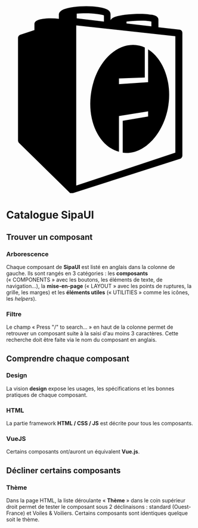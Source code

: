 <div class="zone-titre-accueil">
	<div class="logo-accueil">
		<svg xmlns="http://www.w3.org/2000/svg" viewBox="0 0 40 40" alt="Logo SipaUI">
			<path d="M36.8 5l-4.4-.5V2.9c0-.9-1.3-1.1-1.8-1.1-1.9-.3-4.9-.1-6.8.3-.4.1-1.3.3-1.6.9V1.7c0-1-1.4-1.3-2.6-1.5-2.5-.4-5.9-.1-7.4.5-.2.1-.9.4-1 1v1c-1.7-.2-3.6-.1-4.5.3-.5.2-.7.5-.7.8v1.3l-3 1c-.3.1-.5.4-.5.7v21.8c0 .2.1.4.2.5l10.9 10.7h.6L37 32.5c.3-.1.5-.4.5-.7V5.7c0-.4-.3-.7-.7-.7zm-6.4-1.8c.2 0 .4.1.5.1v1l-5.3-.6v-.4c1.6-.2 3.6-.3 4.8-.1zM19.5 1.7c.8.1 1.2.2 1.3.3v1.3L15 2.6v-1c1.4-.1 3.1-.1 4.5.1zM36 31.2l-21.1 7V4.1L36 6.4v24.8z"/><path d="M30.2 9.2v7l-6.2.4v-1.2l5.5-.2V8.8c-4.4-2-9.6 1.6-11.2 8.4-1.5 6.5 1.2 12.6 5.7 13.8v-7.6l6.2-1v1.1l-5.4.9v6.8c4.4.6 8.5-3.8 9.6-9.4 1-5.1-.7-10.4-4.2-12.6z"/>
		</svg>
	</div>
	<h1 class="titre-accueil">Catalogue SipaUI</h1>
</div>


## Trouver un composant

### Arborescence
Chaque composant de **SipaUI** est listé en anglais dans la colonne de gauche. Ils sont rangés en 3 catégories&nbsp;: les **composants** («&nbsp;COMPONENTS&nbsp;» avec les boutons, les éléments de texte, de navigation…), la **mise-en-page** («&nbsp;LAYOUT&nbsp;» avec les points de ruptures, la grille, les marges) et les **éléments utiles** («&nbsp;UTILITIES&nbsp;» comme les icônes, les *helpers*).

### Filtre
Le champ «&nbsp;Press "/" to search…&nbsp;» en haut de la colonne permet de retrouver un composant suite à la saisi d'au moins 3 caractères. Cette recherche doit être faite via le nom du composant en anglais.

## Comprendre chaque composant

### Design
La vision **design** expose les usages, les spécifications et les bonnes pratiques de chaque composant.

### HTML
La partie framework **HTML / CSS / JS** est décrite pour tous les composants.

### VueJS
Certains composants ont/auront un équivalent **Vue.js**.

## Décliner certains composants
### Thème

Dans la page HTML, la liste déroulante «&nbsp;**Thème**&nbsp;» dans le coin supérieur droit permet de tester le composant sous 2 déclinaisons&nbsp;: standard (Ouest-France) et Voiles & Voiliers. Certains composants sont identiques quelque soit le thème.
